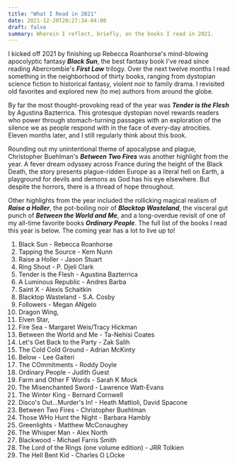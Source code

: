 ```yaml
---
title: "What I Read in 2021"
date: 2021-12-20T20:27:34-04:00
draft: false
summary: Wherein I reflect, briefly, on the books I read in 2021.
---
```


I kicked off 2021 by finishing up Rebecca Roanhorse's mind-blowing apocolyptic fantasy ***Black Sun***, the best fantasy book I've read since reading Abercrombie's ***First Law*** trilogy. Over the next twelve months I read something in the neighborhood of thirty books, ranging from dystopian science fiction to historical fantasy, violent noir to family drama. I revisited old favorites and explored new (to me) authors from around the globe.

By far the most thought-provoking read of the year was ***Tender is the Flesh*** by Agustina Bazterrica. This grotesque dystopian novel rewards readers who power through stomach-turning passages with an exploration of the silence we as people respond with in the face of every-day atrocities. Eleven months later, and I still regularly think about this book.

Rounding out my unintentional theme of apocalypse and plague, Christopher Buehlman's ***Between Two Fires*** was another highlight from the year. A fever dream odyssey across France during the height of the Black Death, the story presents plague-ridden Europe as a literal hell on Earth, a playground for devils and demons as God has his eye elsewhere. But despite the horrors, there is a thread of hope throughout.

Other highlights from the year included the rollicking magical realism of ***Raise a Holler***, the pot-boiling noir of ***Blacktop Wasteland***, the visceral gut punch of ***Between the World and Me***, and a long-overdue revisit of one of my all-time favorite books ***Ordinary People***. The full list of the books I read this year is below. The coming year has a lot to live up to!

1. Black Sun - Rebecca Roanhorse
1. Tapping the Source - Kem Nunn
1. Raise a Holler - Jason Stuart
1. Ring Shout - P. Djeli Clark
1. Tender is the Flesh - Agustina Bazterrica
1. A Luminous Republic - Andres Barba
1. Saint X - Alexis Schaitkin
1. Blacktop Wasteland - S.A. Cosby
1. Followers - Megan ANgelo
1. Dragon Wing, 
1. Elven Star, 
1. Fire Sea - Margaret Weis/Tracy Hickman
1. Between the World and Me - Ta-Nehisi Coates
1. Let's Get Back to the Party - Zak Salih
1. The Cold Cold Ground - Adrian McKinty
1. Below - Lee Gaiteri
1. The COmmitments - Roddy Doyle
1. Ordinary People - Judith Guest
1. Farm and Other F Words - Sarah K Mock
1. The Misenchanted Sword - Lawrence Watt-Evans
1. The Winter King - Bernard Cornwell
1. Disco's Out...Murder's In! - Heath Mattioli, David Spacone
1. Between Two Fires - Christopher Buehlman
1. Those WHo Hunt the Night - Barbara Hambly
1. Greenlights - Matthew McConaughey
1. The Whisper Man - Alex North
1. Blackwood - Michael Farris Smith
1. The Lord of the Rings (one volume edition) - JRR Tolkien
1. The Hell Bent Kid - Charles O LOcke